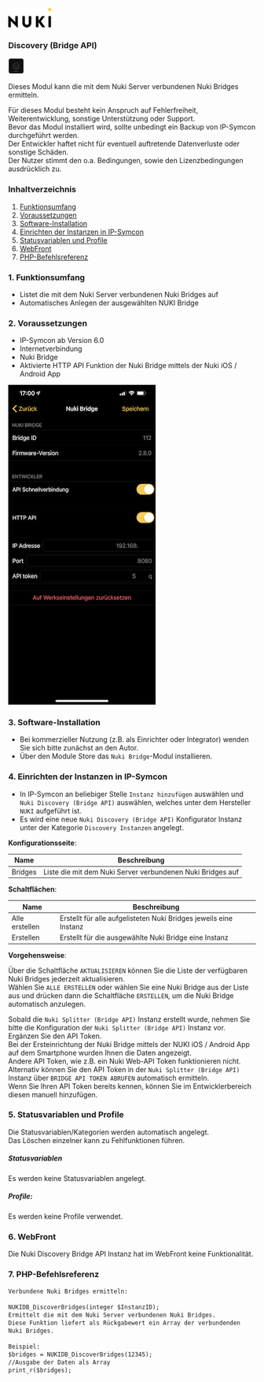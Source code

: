 [![Image](../imgs/NUKI_Logo.png)](https://nuki.io/de/)
### Discovery (Bridge API)
[![Image](../imgs/NUKI_Bridge.png)]()  

Dieses Modul kann die mit dem Nuki Server verbundenen Nuki Bridges ermitteln.  

Für dieses Modul besteht kein Anspruch auf Fehlerfreiheit, Weiterentwicklung, sonstige Unterstützung oder Support.  
Bevor das Modul installiert wird, sollte unbedingt ein Backup von IP-Symcon durchgeführt werden.  
Der Entwickler haftet nicht für eventuell auftretende Datenverluste oder sonstige Schäden.  
Der Nutzer stimmt den o.a. Bedingungen, sowie den Lizenzbedingungen ausdrücklich zu.

### Inhaltverzeichnis

1. [Funktionsumfang](#1-funktionsumfang)
2. [Voraussetzungen](#2-voraussetzungen)
3. [Software-Installation](#3-software-installation)
4. [Einrichten der Instanzen in IP-Symcon](#4-einrichten-der-instanzen-in-ip-symcon)
5. [Statusvariablen und Profile](#5-statusvariablen-und-profile)
6. [WebFront](#6-webfront)
7. [PHP-Befehlsreferenz](#7-php-befehlsreferenz)

### 1. Funktionsumfang

* Listet die mit dem Nuki Server verbundenen Nuki Bridges auf
* Automatisches Anlegen der ausgewählten NUKI Bridge

### 2. Voraussetzungen

- IP-Symcon ab Version 6.0
- Internetverbindung
- Nuki Bridge
- Aktivierte HTTP API Funktion der Nuki Bridge mittels der Nuki iOS / Android App

[![Image](../imgs/NUKI_Bridge_HTTP_API.PNG)]()

### 3. Software-Installation

* Bei kommerzieller Nutzung (z.B. als Einrichter oder Integrator) wenden Sie sich bitte zunächst an den Autor.
* Über den Module Store das `Nuki Bridge`-Modul installieren.

### 4. Einrichten der Instanzen in IP-Symcon

- In IP-Symcon an beliebiger Stelle `Instanz hinzufügen` auswählen und `Nuki Discovery (Bridge API)` auswählen, welches unter dem Hersteller `NUKI` aufgeführt ist.
- Es wird eine neue `Nuki Discovery (Bridge API)` Konfigurator Instanz unter der Kategorie `Discovery Instanzen` angelegt.


__Konfigurationsseite__:

Name    | Beschreibung
--------| ----------------------------------------------------------
Bridges | Liste die mit dem Nuki Server verbundenen Nuki Bridges auf

__Schaltflächen__:

Name            | Beschreibung
--------------- | -----------------------------------------------------------------
Alle erstellen  | Erstellt für alle aufgelisteten Nuki Bridges jeweils eine Instanz
Erstellen       | Erstellt für die ausgewählte Nuki Bridge eine Instanz        

__Vorgehensweise__:

Über die Schaltfläche `AKTUALISIEREN` können Sie die Liste der verfügbaren Nuki Bridges jederzeit aktualisieren.  
Wählen Sie `ALLE ERSTELLEN` oder wählen Sie eine Nuki Bridge aus der Liste aus und drücken dann die Schaltfläche `ERSTELLEN`, um die Nuki Bridge automatisch anzulegen.  

Sobald die `Nuki Splitter (Bridge API)` Instanz erstellt wurde, nehmen Sie bitte die Konfiguration der `Nuki Splitter (Bridge API)` Instanz vor.  
Ergänzen Sie den API Token.  
Bei der Ersteinrichtung der Nuki Bridge mittels der NUKI iOS / Android App auf dem Smartphone wurden Ihnen die Daten angezeigt.  
Andere API Token, wie z.B. ein Nuki Web-API Token funktionieren nicht.  
Alternativ können Sie den API Token in der `Nuki Splitter (Bridge API)` Instanz über `BRIDGE API TOKEN ABRUFEN` automatisch ermitteln.  
Wenn Sie Ihren API Token bereits kennen, können Sie im Entwicklerbereich diesen manuell hinzufügen.

### 5. Statusvariablen und Profile

Die Statusvariablen/Kategorien werden automatisch angelegt.  
Das Löschen einzelner kann zu Fehlfunktionen führen.

##### Statusvariablen

Es werden keine Statusvariablen angelegt.

##### Profile:

Es werden keine Profile verwendet.

### 6. WebFront

Die Nuki Discovery Bridge API Instanz hat im WebFront keine Funktionalität.

### 7. PHP-Befehlsreferenz

```text
Verbundene Nuki Bridges ermitteln: 

NUKIDB_DiscoverBridges(integer $InstanzID);  
Ermittelt die mit dem Nuki Server verbundenen Nuki Bridges.  
Diese Funktion liefert als Rückgabewert ein Array der verbundenden Nuki Bridges.  

Beispiel:  
$bridges = NUKIDB_DiscoverBridges(12345);  
//Ausgabe der Daten als Array
print_r($bridges);  
```